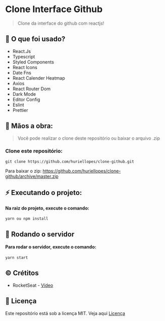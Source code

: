 # Clone Interface Github

> Clone da interface do github com reactjs!

## 📖 O que foi usado?

- React.Js
- Typescript
- Styled Components
- React Icons
- Date Fns
- React Calender Heatmap
- Axios
- React Router Dom
- Dark Mode
- Editor Config
- Eslint
- Prettier

## 👐 Mãos a obra:

> Você pode realizar o clone deste repositório ou baixar o arquivo .zip

### Clone este repositório:

```
git clone https://github.com/huriellopes/clone-github.git
```

Para baixar o zip: https://github.com/huriellopes/clone-github/archive/master.zip

## ⚡ Executando o projeto:

#### Na raiz do projeto, execute o comando:

````
yarn ou npm install
````

## 🚀 Rodando o servidor

#### Para rodar o servidor, execute o comando:

````
yarn start
````

## © Crétitos

- RocketSeat - [Vídeo](https://www.youtube.com/watch?v=iLEbGQXsg3k)

## 📝 Licença

Este repositório está sob a licença MIT. Veja aqui [Licença](LICENSE)
